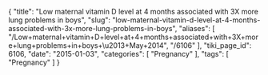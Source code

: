 {
    "title": "Low maternal vitamin D level at 4 months associated with 3X more lung problems in boys",
    "slug": "low-maternal-vitamin-d-level-at-4-months-associated-with-3x-more-lung-problems-in-boys",
    "aliases": [
        "/Low+maternal+vitamin+D+level+at+4+months+associated+with+3X+more+lung+problems+in+boys+\u2013+May+2014",
        "/6106"
    ],
    "tiki_page_id": 6106,
    "date": "2015-01-03",
    "categories": [
        "Pregnancy"
    ],
    "tags": [
        "Pregnancy"
    ]
}